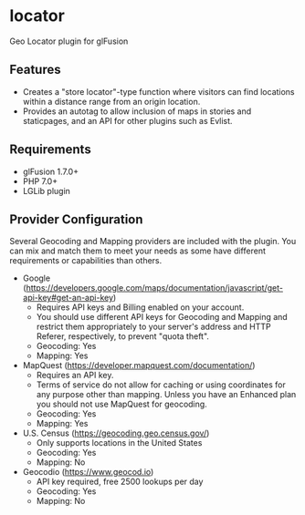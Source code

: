 # locator
Geo Locator plugin for glFusion

## Features
* Creates a "store locator"-type function where visitors can find locations
within a distance range from an origin location.
* Provides an autotag to allow inclusion of maps in stories and staticpages,
and an API for other plugins such as Evlist.

## Requirements
* glFusion 1.7.0+
* PHP 7.0+
* LGLib plugin

## Provider Configuration
Several Geocoding and Mapping providers are included with the plugin. You can mix and match
them to meet your needs as some have different requirements or capabilities than others.

* Google (https://developers.google.com/maps/documentation/javascript/get-api-key#get-an-api-key)
  * Requires API keys and Billing enabled on your account.
  * You should use different API keys for Geocoding and Mapping and restrict them appropriately to your server's address and HTTP Referer, respectively, to prevent &quot;quota theft&quot;.
  * Geocoding: Yes
  * Mapping: Yes
* MapQuest (https://developer.mapquest.com/documentation/)
  * Requires an API key.
  * Terms of service do not allow for caching or using coordinates for any purpose other than mapping. Unless you have an Enhanced plan you should not use MapQuest for geocoding.
  * Geocoding: Yes
  * Mapping: Yes
* U.S. Census (https://geocoding.geo.census.gov/)
  * Only supports locations in the United States
  * Geocoding: Yes
  * Mapping: No
* Geocodio (https://www.geocod.io)
  * API key required, free 2500 lookups per day
  * Geocoding: Yes
  * Mapping: No

